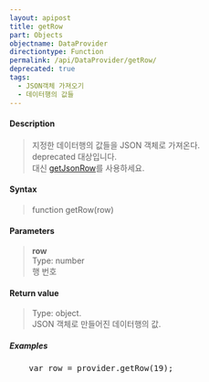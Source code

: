 ```yaml
---
layout: apipost
title: getRow
part: Objects
objectname: DataProvider
directiontype: Function
permalink: /api/DataProvider/getRow/
deprecated: true
tags:
  - JSON객체 가져오기
  - 데이터행의 값들
---
```



#### Description

> 지정한 데이터행의 값들을 JSON 객체로 가져온다.  
> deprecated 대상입니다.   
> 대신 [getJsonRow](/api/DataProvider/getJsonRow/)를 사용하세요. 


#### Syntax

> function getRow(row)

#### Parameters

> **row**  
> Type: number  
> 행 번호  

#### Return value

> Type: object.  
> JSON 객체로 만들어진 데이터행의 값.  

##### Examples 

<pre class="prettyprint">
    var row = provider.getRow(19);
</pre>


